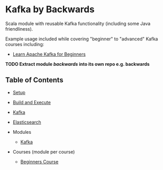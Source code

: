 # Kafka by Backwards

Scala module with reusable Kafka functionality (including some Java friendliness).

Example usage included while covering "beginner" to "advanced" Kafka courses including:

- [Learn Apache Kafka for Beginners](https://www.udemy.com/apache-kafka)

**TODO Extract module _backwards_ into its own repo e.g. backwards**

## Table of Contents

- [Setup](docs/setup.md)

- [Build and Execute](docs/build-and-execute.md)

- [Kafka](docs/kafka.md)

- [Elasticsearch](docs/elasticsearch.md)

- Modules

  - [Kafka](kafka/README.md)

- Courses (module per course)

  - [Beginners Course](beginners-course/README.md)